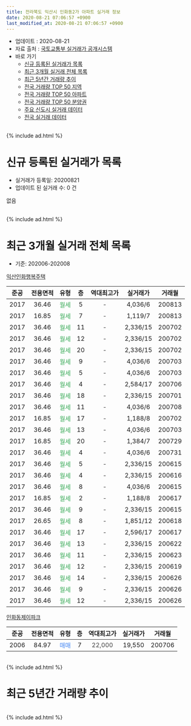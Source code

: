 ```yaml
---
title: 전라북도 익산시 인화동2가 아파트 실거래 정보
date: 2020-08-21 07:06:57 +0900
last_modified_at: 2020-08-21 07:06:57 +0900
---
```


* 업데이트 : 2020-08-21
* 자료 출처 : [국토교통부 실거래가 공개시스템](http://rt.molit.go.kr)
* 바로 가기
    * [신규 등록된 실거래가 목록](#신규-등록된-실거래가-목록)
    * [최근 3개월 실거래 전체 목록](#최근-3개월-실거래-전체-목록)
    * [최근 5년간 거래량 추이](#최근-5년간-거래량-추이)
    * [전국 거래량 TOP 50 지역](https://inasie.github.io/apt-trade-info/최근-3개월-전국에서-가장-거래가-많이-발생한-지역)
    * [전국 거래량 TOP 50 아파트](https://inasie.github.io/apt-trade-info/최근-3개월-전국에서-가장-거래가-많이-발생한-아파트)
    * [전국 거래량 TOP 50 분양권](https://inasie.github.io/apt-trade-info/최근-3개월-전국에서-가장-거래가-많이-발생한-분양권)
    * [주요 신도시 실거래 데이터](https://inasie.github.io/apt-trade-info/주요-신도시)
    * [전국 실거래 데이터](https://inasie.github.io/apt-trade-info/전국)
<br>
{% include ad.html %}
<br>

# 신규 등록된 실거래가 목록
* 실거래가 등록일: 20200821
* 업데이트 된 실거래 수: 0 건

없음

<br>
{% include ad.html %}
<br>

# 최근 3개월 실거래 전체 목록
* 기준: 202006-202008


[익산인화행복주택](https://search.naver.com/search.naver?query=%EC%A0%84%EB%9D%BC%EB%B6%81%EB%8F%84+%EC%9D%B5%EC%82%B0%EC%8B%9C+%EC%9D%B8%ED%99%94%EB%8F%992%EA%B0%80+%EC%9D%B5%EC%82%B0%EC%9D%B8%ED%99%94%ED%96%89%EB%B3%B5%EC%A3%BC%ED%83%9D)

|준공|전용면적|유형|층|역대최고가|실거래가|거래월|
|:---:|:---:|:---:|:---:|:---:|:---:|:---:|
|2017|36.46|<span style="color:#34a853">월세</span>|5|<span style="color:#444444">-</span>|4,036/6|200813|
|2017|16.85|<span style="color:#34a853">월세</span>|7|<span style="color:#444444">-</span>|1,119/7|200813|
|2017|36.46|<span style="color:#34a853">월세</span>|11|<span style="color:#444444">-</span>|2,336/15|200702|
|2017|36.46|<span style="color:#34a853">월세</span>|12|<span style="color:#444444">-</span>|2,336/15|200702|
|2017|36.46|<span style="color:#34a853">월세</span>|20|<span style="color:#444444">-</span>|2,336/15|200702|
|2017|36.46|<span style="color:#34a853">월세</span>|9|<span style="color:#444444">-</span>|4,036/6|200703|
|2017|36.46|<span style="color:#34a853">월세</span>|5|<span style="color:#444444">-</span>|4,036/6|200703|
|2017|36.46|<span style="color:#34a853">월세</span>|4|<span style="color:#444444">-</span>|2,584/17|200706|
|2017|36.46|<span style="color:#34a853">월세</span>|18|<span style="color:#444444">-</span>|2,336/15|200701|
|2017|36.46|<span style="color:#34a853">월세</span>|11|<span style="color:#444444">-</span>|4,036/6|200708|
|2017|16.85|<span style="color:#34a853">월세</span>|17|<span style="color:#444444">-</span>|1,188/8|200702|
|2017|36.46|<span style="color:#34a853">월세</span>|13|<span style="color:#444444">-</span>|4,036/6|200703|
|2017|16.85|<span style="color:#34a853">월세</span>|20|<span style="color:#444444">-</span>|1,384/7|200729|
|2017|36.46|<span style="color:#34a853">월세</span>|4|<span style="color:#444444">-</span>|4,036/6|200731|
|2017|36.46|<span style="color:#34a853">월세</span>|5|<span style="color:#444444">-</span>|2,336/15|200615|
|2017|36.46|<span style="color:#34a853">월세</span>|4|<span style="color:#444444">-</span>|2,336/15|200616|
|2017|36.46|<span style="color:#34a853">월세</span>|8|<span style="color:#444444">-</span>|4,036/6|200615|
|2017|16.85|<span style="color:#34a853">월세</span>|2|<span style="color:#444444">-</span>|1,188/8|200617|
|2017|36.46|<span style="color:#34a853">월세</span>|9|<span style="color:#444444">-</span>|2,336/15|200615|
|2017|26.65|<span style="color:#34a853">월세</span>|8|<span style="color:#444444">-</span>|1,851/12|200618|
|2017|36.46|<span style="color:#34a853">월세</span>|17|<span style="color:#444444">-</span>|2,596/17|200617|
|2017|36.46|<span style="color:#34a853">월세</span>|13|<span style="color:#444444">-</span>|2,336/15|200622|
|2017|36.46|<span style="color:#34a853">월세</span>|11|<span style="color:#444444">-</span>|2,336/15|200623|
|2017|36.46|<span style="color:#34a853">월세</span>|12|<span style="color:#444444">-</span>|2,336/15|200619|
|2017|36.46|<span style="color:#34a853">월세</span>|14|<span style="color:#444444">-</span>|2,336/15|200626|
|2017|36.46|<span style="color:#34a853">월세</span>|9|<span style="color:#444444">-</span>|2,336/15|200626|
|2017|36.46|<span style="color:#34a853">월세</span>|12|<span style="color:#444444">-</span>|2,336/15|200626|

[인화동제이파크](https://search.naver.com/search.naver?query=%EC%A0%84%EB%9D%BC%EB%B6%81%EB%8F%84+%EC%9D%B5%EC%82%B0%EC%8B%9C+%EC%9D%B8%ED%99%94%EB%8F%992%EA%B0%80+%EC%9D%B8%ED%99%94%EB%8F%99%EC%A0%9C%EC%9D%B4%ED%8C%8C%ED%81%AC)

|준공|전용면적|유형|층|역대최고가|실거래가|거래월|
|:---:|:---:|:---:|:---:|:---:|:---:|:---:|
|2006|84.97|<span style="color:#4285f3">매매</span>|7|<span style="color:#444444">22,000</span>|19,550|200706|


<br>
{% include ad.html %}
<br>

# 최근 5년간 거래량 추이


<div style="width:100%;">
    <canvas id="deal_progress" height="200"></canvas>
</div>

<script>
new Chart(document.getElementById("deal_progress"), {
    type: 'line',
    data: {
        labels: ['201508','201509','201510','201511','201512','201601','201602','201603','201604','201605','201606','201607','201608','201609','201610','201611','201612','201701','201702','201703','201704','201705','201706','201707','201708','201709','201710','201711','201712','201801','201802','201803','201804','201805','201806','201807','201808','201809','201810','201811','201812','201901','201902','201903','201904','201905','201906','201907','201908','201909','201910','201911','201912','202001','202002','202003','202004','202005','202006','202007','202008'],
        datasets: [{
            label: '매매',
            pointRadius: 1,
            data: [0, 1, 0, 0, 1, 1, 2, 0, 0, 5, 0, 2, 2, 1, 1, 0, 2, 1, 0, 0, 0, 0, 0, 0, 0, 2, 1, 0, 1, 0, 3, 1, 1, 0, 0, 0, 0, 0, 0, 1, 1, 1, 0, 0, 0, 0, 2, 0, 0, 0, 0, 2, 1, 0, 1, 0, 0, 0, 0, 1, 0],
            borderColor: "rgba(255, 201, 14, 1)",
            backgroundColor: "rgba(255, 201, 14, 0.5)",
            fill: false,
            lineTension: 0
        },{
            label: '전월세',
            pointRadius: 1,
            data: [0, 0, 0, 0, 0, 0, 0, 0, 0, 0, 1, 0, 0, 0, 0, 2, 0, 0, 0, 48, 1, 1, 0, 2, 2, 2, 1, 4, 8, 2, 0, 1, 5, 7, 1, 2, 4, 3, 3, 0, 2, 1, 0, 0, 0, 1, 1, 1, 1, 0, 1, 0, 10, 3, 0, 5, 5, 0, 13, 12, 2],
            borderColor: "rgba(0, 141, 185, 1)",
            backgroundColor: "rgba(0, 141, 185, 0.5)",
            fill: false,
            lineTension: 0
        }
        ]
    },
    options: {
        responsive: true,
        title: {
            display: false
        },
        tooltips: {
            mode: 'index',
            intersect: false
        },
        hover: {
            mode: 'nearest',
            intersect: true
        },
        scales: {
            xAxes: [{
                display: true,
                scaleLabel: {
                    display: true,
                    labelString: '년/월'
                }
            }],
            yAxes: [{
                display: true,
                ticks: {
                    suggestedMin: 0,
                },
                scaleLabel: {
                    display: true,
                    labelString: '실거래 수'
                }
            }]
        }
    }
});

</script>


<br>
{% include ad.html %}
<br>

